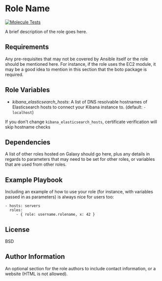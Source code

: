 Role Name
=========

[![Molecule Tests](https://github.com/NETWAYS/ansible-role-kibana/workflows/Molecule%20Test/badge.svg?event=push)](https://github.com/NETWAYS/ansible-role-kibana/workflows/Molecule%20Test/badge.svg)


A brief description of the role goes here.

Requirements
------------

Any pre-requisites that may not be covered by Ansible itself or the role should be mentioned here. For instance, if the role uses the EC2 module, it may be a good idea to mention in this section that the boto package is required.

Role Variables
--------------

* *kibana_elasticsearch_hosts*: A list of DNS resolvable hostnames of Elasticsearch hosts to connect your Kibana instance to. (default: `- localhost`)

If you don't change `kibana_elasticsearch_hosts`, certificate verification will skip hostname checks

Dependencies
------------

A list of other roles hosted on Galaxy should go here, plus any details in regards to parameters that may need to be set for other roles, or variables that are used from other roles.

Example Playbook
----------------

Including an example of how to use your role (for instance, with variables passed in as parameters) is always nice for users too:

    - hosts: servers
      roles:
         - { role: username.rolename, x: 42 }

License
-------

BSD

Author Information
------------------

An optional section for the role authors to include contact information, or a website (HTML is not allowed).
